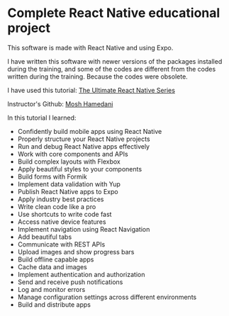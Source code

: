 # Complete React Native educational project

This software is made with React Native and using Expo.

I have written this software with newer versions of the packages installed during the training, and some of the codes are different from the codes written during the training. Because the codes were obsolete.

I have used this tutorial:
[The Ultimate React Native Series](https://codewithmosh.com/p/the-ultimate-react-native-course)

Instructor's Github:
[Mosh Hamedani](https://github.com/mosh-hamedani)

In this tutorial I learned:

- Confidently build mobile apps using React Native
- Properly structure your React Native projects
- Run and debug React Native apps effectively
- Work with core components and APIs
- Build complex layouts with Flexbox
- Apply beautiful styles to your components
- Build forms with Formik
- Implement data validation with Yup
- Publish React Native apps to Expo
- Apply industry best practices
- Write clean code like a pro
- Use shortcuts to write code fast
- Access native device features
- Implement navigation using React Navigation
- Add beautiful tabs
- Communicate with REST APIs
- Upload images and show progress bars
- Build offline capable apps
- Cache data and images
- Implement authentication and authorization
- Send and receive push notifications
- Log and monitor errors
- Manage configuration settings across different environments
- Build and distribute apps
